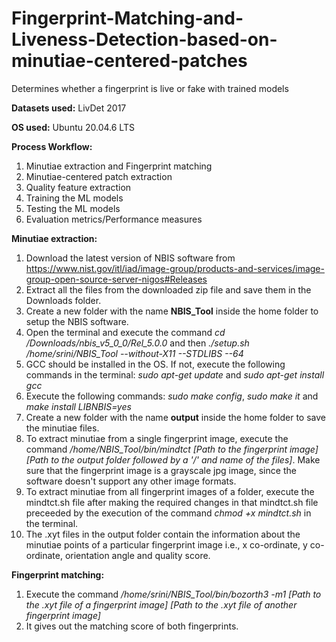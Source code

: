 # Fingerprint-Matching-and-Liveness-Detection-based-on-minutiae-centered-patches
Determines whether a fingerprint is live or fake with trained models

**Datasets used:** LivDet 2017

**OS used:** Ubuntu 20.04.6 LTS

**Process Workflow:**
1. Minutiae extraction and Fingerprint matching
2. Minutiae-centered patch extraction
3. Quality feature extraction
4. Training the ML models
5. Testing the ML models
6. Evaluation metrics/Performance measures

**Minutiae extraction:**
1. Download the latest version of NBIS software from https://www.nist.gov/itl/iad/image-group/products-and-services/image-group-open-source-server-nigos#Releases
2. Extract all the files from the downloaded zip file and save them in the Downloads folder.
3. Create a new folder with the name **NBIS_Tool** inside the home folder to setup the NBIS software.
4. Open the terminal and execute the command _cd /Downloads/nbis_v5_0_0/Rel_5.0.0_ and then _./setup.sh /home/srini/NBIS_Tool --without-X11 --STDLIBS --64_
5. GCC should be installed in the OS. If not, execute the following commands in the terminal:
_sudo apt-get update_ and _sudo apt-get install gcc_
6. Execute the following commands:
_sudo make config_, _sudo make it_ and _make install LIBNBIS=yes_
7. Create a new folder with the name **output** inside the home folder to save the minutiae files.
8. To extract minutiae from a single fingerprint image, execute the command _/home/NBIS_Tool/bin/mindtct [Path to the fingerprint image] [Path to the output folder followed by a '/' and name of the files]_. Make sure that the fingerprint image is a grayscale jpg image, since the software doesn't support any other image formats.
9. To extract minutiae from all fingerprint images of a folder, execute the mindtct.sh file after making the required changes in that mindtct.sh file preceeded by the execution of the command _chmod +x mindtct.sh_ in the terminal.
10. The .xyt files in the output folder contain the information about the minutiae points of a particular fingerprint image i.e., x co-ordinate, y co-ordinate, orientation angle and quality score.

**Fingerprint matching:**
1. Execute the command _/home/srini/NBIS_Tool/bin/bozorth3 -m1 [Path to the .xyt file of a fingerprint image] [Path to the .xyt file of another fingerprint image]_
2. It gives out the matching score of both fingerprints.